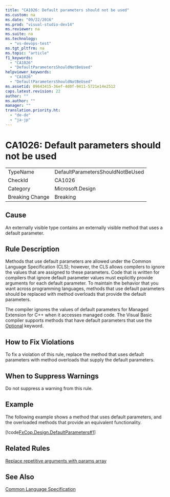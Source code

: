 ```yaml
---
title: "CA1026: Default parameters should not be used"
ms.custom: na
ms.date: "09/22/2016"
ms.prod: "visual-studio-dev14"
ms.reviewer: na
ms.suite: na
ms.technology: 
  - "vs-devops-test"
ms.tgt_pltfrm: na
ms.topic: "article"
f1_keywords: 
  - "CA1026"
  - "DefaultParametersShouldNotBeUsed"
helpviewer_keywords: 
  - "CA1026"
  - "DefaultParametersShouldNotBeUsed"
ms.assetid: 09643415-36ef-4d0f-9411-5721e14e2512
caps.latest.revision: 22
author: ""
ms.author: ""
manager: ""
translation.priority.ht: 
  - "de-de"
  - "ja-jp"
---
```

# CA1026: Default parameters should not be used
|||  
|-|-|  
|TypeName|DefaultParametersShouldNotBeUsed|  
|CheckId|CA1026|  
|Category|Microsoft.Design|  
|Breaking Change|Breaking|  
  
## Cause  
 An externally visible type contains an externally visible method that uses a default parameter.  
  
## Rule Description  
 Methods that use default parameters are allowed under the Common Language Specification (CLS); however, the CLS allows compilers to ignore the values that are assigned to these parameters. Code that is written for compilers that ignore default parameter values must explicitly provide arguments for each default parameter. To maintain the behavior that you want across programming languages, methods that use default parameters should be replaced with method overloads that provide the default parameters.  
  
 The compiler ignores the values of default parameters for Managed Extension for C++ when it accesses managed code. The Visual Basic compiler supports methods that have default parameters that use the [Optional](../vs140/optional--visual-basic-.md) keyword.  
  
## How to Fix Violations  
 To fix a violation of this rule, replace the method that uses default parameters with method overloads that supply the default parameters.  
  
## When to Suppress Warnings  
 Do not suppress a warning from this rule.  
  
## Example  
 The following example shows a method that uses default parameters, and the overloaded methods that provide an equivalent functionality.  
  
 [!code[FxCop.Design.DefaultParameters#1](../vs140/codesnippet/VisualBasic/ca1026--default-parameters-should-not-be-used_1.vb)]  
  
## Related Rules  
 [Replace repetitive arguments with params array](../vs140/ca1025--replace-repetitive-arguments-with-params-array.md)  
  
## See Also  
 [Common Language Specification](assetId:///4f0b77d0-4844-464f-af73-6e06bedeafc6)